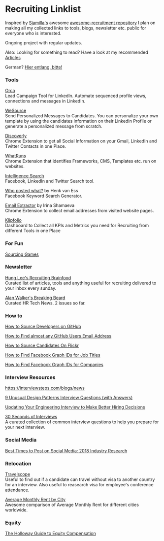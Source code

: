 # Recruiting Linklist

Inspired by [Sjamilla's](https://github.com/Sjamilla) awesome [awesome-recruitment repository](https://github.com/Sjamilla/awesome-recruitment) I plan on making all my collected links to tools, blogs, newsletter etc. public for everyone who is interested. 

Ongoing project with regular updates.

Also: Looking for something to read? Have a look at my recommended [Articles](https://github.com/gf-nl/recruiting-linklist/blob/master/articles.md)

German? [Hier entlang, bitte!](https://github.com/gf-nl/recruiting-linklist/blob/master/german.md)

### Tools

[Orca](https://useorca.com/referral/quHBoZ3g)  
Lead Campaign Tool for LinkedIn. Automate sequenced profile views, connections and messages in LinkedIn.

[WeSource](https://www.wesource.io/en/)  
Send Personalized Messages to Candidates. You can personalize your own template by using the candidates information on their LinkedIn Profile or generate a personalized message from scratch.

[Discoverly](https://chrome.google.com/webstore/detail/discoverly-for-gmail-link/dijhcpbkalfgkcebgoncjmfpbamihgaf?hl=en)  
Chrome Extension to get all Social Information on your Gmail, LinkedIn and Twitter Contacts in one Place.

[WhatRuns](https://www.whatruns.com/)  
Chrome Extension that identifies Frameworks, CMS, Templates etc. run on websites.

[Intelligence Search](https://chrome.google.com/webstore/detail/intelligence-search/dipfggodcibdmflidbceoaanadclgomm)  
Facebook, LinkedIn and Twitter Search tool. 

[Who posted what?](https://whopostedwhat.com/) by Henk van Ess  
Facebook Keyword Search Generator.

[Email Extractor](https://chrome.google.com/webstore/detail/email-extractor/naidmjmjlgpkbebchjabfjgcgjkgojbi?authuser=3) by Irina Shamaeva  
Chrome Extension to collect email addresses from visited website pages.

[Klipfolio](https://www.klipfolio.com/human-resources-analytics-tool)  
Dashboard to Collect all KPIs and Metrics you need for Recruiting from different Tools in one Place

### For Fun

[Sourcing Games](https://www.sourcing.games/)  

### Newsletter

[Hung Lee's Recruiting Brainfood](http://www.recruitingbrainfood.com/)  
Curated list of articles, tools and anything useful for recruiting delivered to your inbox every sunday.

[Alan Walker's Breaking Beard](https://www.getrevue.co/profile/breakingbeard)  
Curated HR Tech News. 2 issues so far.

### How to

[How to Source Developers on GitHub](https://beamery.com/blog/sourcing-developers-on-github)

[How to Find almost any GitHub Users Email Address](https://www.sourcecon.com/how-to-find-almost-any-github-users-email-address/)

[How to Source Candidates On Flickr](https://www.linkedin.com/pulse/how-use-flicker-source-candidates-jan-tegze/)

[How to Find Facebook Graph IDs for Job Titles](https://booleanstrings.com/2018/06/29/facebook-ids-for-job-titles/)

[How to Find Facebook Graph IDs for Companies](https://booleanstrings.com/2018/07/18/finding-facebook-ids-for-companies-hack/)

### Interview Resources

https://interviewsteps.com/blogs/news 

[9 Unusual Design Patterns Interview Questions (with Answers)](https://dev.to/aershov24/9-unusual-design-patterns-interview-question-with-answers-3gjl) 

[Updating Your Engineering Interview to Make Better Hiring Decisions](https://www.cockroachlabs.com/blog/updating-eng-interview/)  

[30 Seconds of Interviews](https://30secondsofinterviews.org/)  
A curated collection of common interview questions to help you prepare for your next interview. 

### Social Media

[Best Times to Post on Social Media: 2018 Industry Research](https://sproutsocial.com/insights/best-times-to-post-on-social-media/)

### Relocation

[Travelscope](https://www.markuslerner.com/travelscope/)  
Useful to find out if a candidate can travel without visa to another country for an interview. Also useful to reasearch visa for employee's conference attendance.

[Average Monthly Rent by City](https://i.redd.it/0lji1j8bzh711.png)  
Awesome comparison of Average Monthly Rent for different cities worldwide.

### Equity

[The Holloway Guide to Equity Compensation](https://www.holloway.com/g/equity-compensation)

